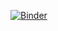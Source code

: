 [![Binder](https://mybinder.org/badge_logo.svg)](https://mybinder.org/v2/gh/ashokpanicker/my-first-binder/HEAD)
